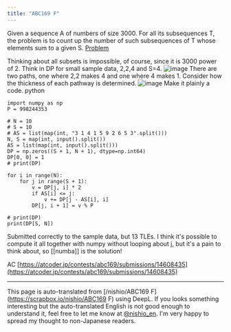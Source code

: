```yaml
---
title: "ABC169 F"
---
```


Given a sequence A of numbers of size 3000. For all its subsequences T, the problem is to count up the number of such subsequences of T whose elements sum to a given S. [Problem](https://atcoder.jp/contests/abc169/tasks/abc169_f)

Thinking about all subsets is impossible, of course, since it is 3000 power of 2. Think in DP for small sample data, 2,2,4 and S=4.
![image](https://gyazo.com/6d14a1c740a68c6be7f9b2814efabf15/thumb/1000)
There are two paths, one where 2,2 makes 4 and one where 4 makes 1. Consider how the thickness of each pathway is determined.
![image](https://gyazo.com/3a85007b49caba15b0f55fc8d63688f0/thumb/1000)
Make it plainly a code.
python

```
import numpy as np
P = 998244353

# N = 10
# S = 10
# AS = list(map(int, "3 1 4 1 5 9 2 6 5 3".split()))
N, S = map(int, input().split())
AS = list(map(int, input().split()))
DP = np.zeros((S + 1, N + 1), dtype=np.int64)
DP[0, 0] = 1
# print(DP)

for i in range(N):
    for j in range(S + 1):
        v = DP[j, i] * 2
        if AS[i] <= j:
            v += DP[j - AS[i], i]
        DP[j, i + 1] = v % P

# print(DP)
print(DP[S, N])
```

Submitted correctly to the sample data, but 13 TLEs.
I think it's possible to compute it all together with numpy without looping about j, but it's a pain to think about, so [[numba]] is the solution!

AC [https://atcoder.jp/contests/abc169/submissions/14608435](https://atcoder.jp/contests/abc169/submissions/14608435)

---
This page is auto-translated from [/nishio/ABC169 F](https://scrapbox.io/nishio/ABC169 F) using DeepL. If you looks something interesting but the auto-translated English is not good enough to understand it, feel free to let me know at [@nishio_en](https://twitter.com/nishio_en). I'm very happy to spread my thought to non-Japanese readers.